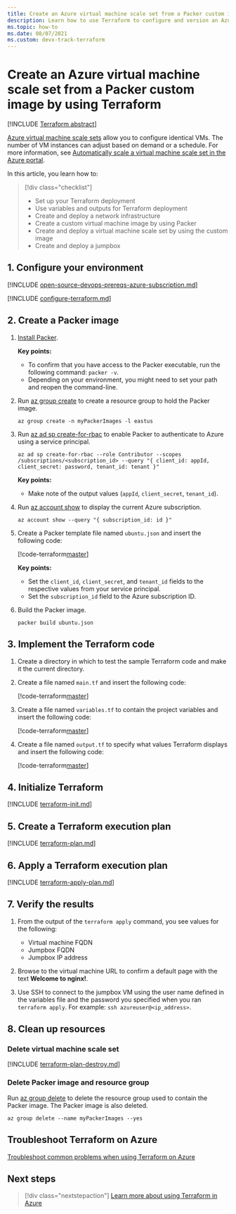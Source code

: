 ```yaml
---
title: Create an Azure virtual machine scale set from a Packer custom image by using Terraform
description: Learn how to use Terraform to configure and version an Azure virtual machine scale set from a custom image generated by Packer
ms.topic: how-to
ms.date: 08/07/2021
ms.custom: devx-track-terraform
---
```


# Create an Azure virtual machine scale set from a Packer custom image by using Terraform

[!INCLUDE [Terraform abstract](./includes/abstract.md)]

[Azure virtual machine scale sets](/azure/virtual-machine-scale-sets) allow you to configure identical VMs. The number of VM instances can adjust based on demand or a schedule. For more information, see [Automatically scale a virtual machine scale set in the Azure portal](/azure/virtual-machine-scale-sets/virtual-machine-scale-sets-autoscale-portal).

In this article, you learn how to:

> [!div class="checklist"]
> * Set up your Terraform deployment
> * Use variables and outputs for Terraform deployment
> * Create and deploy a network infrastructure
> * Create a custom virtual machine image by using Packer
> * Create and deploy a virtual machine scale set by using the custom image
> * Create and deploy a jumpbox

## 1. Configure your environment

[!INCLUDE [open-source-devops-prereqs-azure-subscription.md](../includes/open-source-devops-prereqs-azure-subscription.md)]

[!INCLUDE [configure-terraform.md](includes/configure-terraform.md)]

## 2. Create a Packer image

1. [Install Packer](https://learn.hashicorp.com/packer/getting-started/install).

    **Key points:**

    - To confirm that you have access to the Packer executable, run the following command: `packer -v`.
    - Depending on your environment, you might need to set your path and reopen the command-line.
    
1. Run [az group create](/cli/azure/group#az-group-create) to create a resource group to hold the Packer image.

    ```azurecli
    az group create -n myPackerImages -l eastus
    ```

1. Run [az ad sp create-for-rbac](/cli/azure/ad/sp?#az-ad-sp-create-for-rbac) to enable Packer to authenticate to Azure using a service principal. 

    ```azurecli
    az ad sp create-for-rbac --role Contributor --scopes /subscriptions/<subscription_id> --query "{ client_id: appId, client_secret: password, tenant_id: tenant }"
    ```

    **Key points:**

    - Make note of the output values (`appId`, `client_secret`, `tenant_id`).

1. Run [az account show](/cli/azure/account#az-account-show) to display the current Azure subscription.

    ```azurecli
    az account show --query "{ subscription_id: id }"
    ```

1. Create a Packer template file named `ubuntu.json` and insert the following code:

    [!code-terraform[master](../../terraform_samples/quickstart/201-vmss-packer-jumpbox/ubuntu.json)]

    **Key points:**

    - Set the `client_id`, `client_secret`, and `tenant_id` fields to the respective values from your service principal.
    - Set the `subscription_id` field to the Azure subscription ID.

1. Build the Packer image.

    ```console
    packer build ubuntu.json
    ```

## 3. Implement the Terraform code

1. Create a directory in which to test the sample Terraform code and make it the current directory.

1. Create a file named `main.tf` and insert the following code:

    [!code-terraform[master](../../terraform_samples/quickstart/201-vmss-packer-jumpbox/main.tf)]

1. Create a file named `variables.tf` to contain the project variables and insert the following code:

    [!code-terraform[master](../../terraform_samples/quickstart/201-vmss-packer-jumpbox/variables.tf)]

1. Create a file named `output.tf` to specify what values Terraform displays and insert the following code:

    [!code-terraform[master](../../terraform_samples/quickstart/201-vmss-packer-jumpbox/output.tf)]

## 4. Initialize Terraform

[!INCLUDE [terraform-init.md](includes/terraform-init.md)]

## 5. Create a Terraform execution plan

[!INCLUDE [terraform-plan.md](includes/terraform-plan.md)]

## 6. Apply a Terraform execution plan

[!INCLUDE [terraform-apply-plan.md](includes/terraform-apply-plan.md)]

## 7. Verify the results

1. From the output of the `terraform apply` command, you see values for the following:

    - Virtual machine FQDN
    - Jumpbox FQDN
    - Jumpbox IP address

1. Browse to the virtual machine URL to confirm a default page with the text **Welcome to nginx!**.

1. Use SSH to connect to the jumpbox VM using the user name defined in the variables file and the password you specified when you ran `terraform apply`. For example: `ssh azureuser@<ip_address>`.

## 8. Clean up resources

### Delete virtual machine scale set

[!INCLUDE [terraform-plan-destroy.md](includes/terraform-plan-destroy.md)]

### Delete Packer image and resource group

Run [az group delete](/cli/azure/group#az-group-delete) to delete the resource group used to contain the Packer image. The Packer image is also deleted.

```azurecli
az group delete --name myPackerImages --yes
```

## Troubleshoot Terraform on Azure

[Troubleshoot common problems when using Terraform on Azure](troubleshoot.md)

## Next steps

> [!div class="nextstepaction"] 
> [Learn more about using Terraform in Azure](/azure/terraform)
